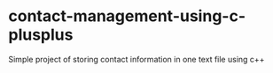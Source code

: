 # contact-management-using-c-plusplus
Simple project of storing contact information in one text file using c++
